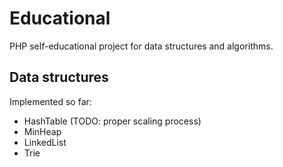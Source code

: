 # Educational
PHP self-educational project for data structures and algorithms.

## Data structures
Implemented so far:
- HashTable (TODO: proper scaling process)
- MinHeap
- LinkedList
- Trie
